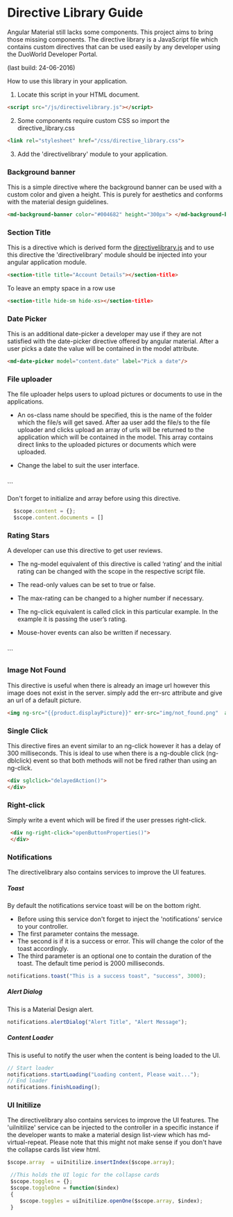 # Directive Library Guide

 Angular Material still lacks some components. This project aims to bring those missing components. The directive library is a JavaScript file which contains custom directives that can be used easily by any developer using the DuoWorld Developer Portal. 
 
(last build: 24-06-2016)


How to use this library in your application.
1.	Locate this script in your HTML document.
```html
<script src="/js/directivelibrary.js"></script>
```
2.	Some components require custom CSS so import the directive_library.css
```html 
<link rel="stylesheet" href="/css/directive_library.css">
```
3.	Add the 'directivelibrary' module to your application.

  ### Background banner
 This is a simple directive where the background banner can be used with a custom color and given a height. This is purely for aesthetics and conforms with the material design guidelines. 
  ```html
  <md-background-banner color="#004682" height="300px"> </md-background-banner>
  ```
  ### Section Title
  
  This is a directive which is derived form the  [directivelibrary.js](http://duoworld.com/js/directivelibrary.js) and to use this directive the 'directivelibrary' module should be injected into your angular application module.
  
```html
<section-title title="Account Details"></section-title>
```
To leave an empty space in a row use
```html
<section-title hide-sm hide-xs></section-title>
```

  ### Date Picker
  
  This is an additional date-picker a developer may use if they are not satisfied with the  date-picker directive offered by angular material. After a user picks a date the value will be contained in the model attribute.
  
  ```html
  <md-date-picker model="content.date" label="Pick a date"/>
  ```

### File uploader

The file uploader helps users to upload pictures or documents to use in the applications. 
* An os-class name should be specified, this is the name of the folder which the file/s will get saved. After aa user add the file/s to the file uploader and clicks upload an array of urls will be returned to the application which will be contained in the model. This array contains direct links to the uploaded pictures or documents which were uploaded.

* Change the label to suit the user interface.


  ```html
<file-up-loader os-class="testupload" label="Add here" model="content.documents" class="md-block" flex-gt-sm>
</file-up-loader>
  ```
  
  Don't forget to initialize and array before using this directive.
  ```js
    $scope.content = {};
    $scope.content.documents = []
  ```
  
  ### Rating Stars
  
  A developer can use this directive to get user reviews.
  
* The ng-model equivalent of this directive is called ‘rating’ and the initial rating can be changed with the scope in the respective script file. 
* The read-only values can be set to true or false. 
* The max-rating can be changed to a higher number if necessary. 
* The ng-click equivalent is called click in this particular example. In the example it is passing the user’s rating.
* Mouse-hover events can also be written if necessary.


  ```html
<div star-rating rating="starRating1" read-only="false" max-rating="5" click="click1(param)" mouse-hover="mouseHover1(param)" mouse-leave="mouseLeave1(param)">
</div>
  ```
  
  
### Image Not Found

This directive is useful when there is already an image url however this image does not exist in the server. simply add the err-src attribute and give an url of a  default picture.

 ```html
<img ng-src="{{product.displayPicture}}" err-src="img/not_found.png"  alt=""/>
 ```
 
 ### Single Click
 
 This directive fires an event similar to an ng-click however it has a delay of 300 milliseconds. This is ideal to use when there is a ng-double click (ng-dblclick) event so that both methods will not be fired rather than using an ng-click.
 
  ```html
<div sglclick="delayedAction()">
</div>
 ```
 
 ### Right-click
 
 Simply write a event which will be fired if the user presses right-click.
```html
 <div ng-right-click="openButtonProperties()">
 </div>
```

### Notifications
The directivelibrary also contains services to improve the UI features.
##### Toast
By default the notifications service toast will be on the bottom right.

* Before using this service don't forget to inject the 'notifications' service to your controller.
* The first parameter contains the message.
* The second is if it is a success or error. This will change the color of the toast accordingly. 
* The third parameter is an optional one to contain the duration of the toast. The default time period is 2000 milliseconds.

 ```js
 notifications.toast("This is a success toast", "success", 3000);
 ```
 ##### Alert Dialog
 
 This is a Material Design alert.
  ```js
 notifications.alertDialog("Alert Title", "Alert Message");
 ```
 
  ##### Content Loader
  
This is useful to notify the user when the content is being loaded to the UI.
```js
// Start loader
notifications.startLoading("Loading content, Please wait...");
// End loader
notifications.finishLoading();
 ```
 
 ### UI Initilize
The directivelibrary also contains services to improve the UI features. The 'uiInitilize' service can be injected to the controller in a specific instance if the developer wants to make a material design list-view which has md-virtual-repeat. Please note that this might not make sense if you don't have the collapse cards list view html.

```js
$scope.array  = uiInitilize.insertIndex($scope.array);

 //This holds the UI logic for the collapse cards
 $scope.toggles = {};
 $scope.toggleOne = function($index)
 {	
	$scope.toggles = uiInitilize.openOne($scope.array, $index);
 }
```

 
 
  
 
  
  